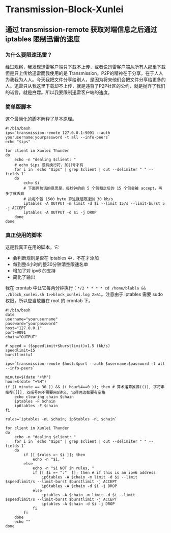 # Transmission-Block-Xunlei
## 通过 transmission-remote 获取对端信息之后通过 iptables 限制迅雷的速度

### 为什么要限速迅雷？
经过观察，我发现迅雷客户端只下载不上传，或者说迅雷客户端从所有人那里下载但是只上传给迅雷而我使用的是 Transmission。P2P的精神在于分享，在于人人为我我为人人。今天我把文件分享给别人，是因为将来他们会把文件分享给更多的人。迅雷只从我这里下载却不上传，就是违背了P2P社区的公约，就是抛弃了我们的诺言，就是白嫖。所以我要限制迅雷客户端的速度。

### 简单版脚本

这个最简化的脚本解释了基本原理。

```
#!/bin/bash
ips=`transmission-remote 127.0.0.1:9091 --auth yourusername:yourpassword -t all --info-peers`
echo "$ips"

for client in Xunlei Thunder
do
    echo -n "dealing $client: "
    # echo $ips 没有换行符，加引号才有
    for i in `echo "$ips" | grep $client | cut --delimiter " " --fields 1`
    do
        echo $i
        # 下面两句话的意思是，每秒钟的前 5 个包和之后的 15 个包会被 accept，再多了就丢弃
        # 按每个包 1500 byte 算这就是限速到 30 kb/s
        iptables -A OUTPUT -m limit -d $i --limit 15/s --limit-burst 5 -j ACCEPT
        iptables -A OUTPUT -d $i -j DROP
    done
done
```

### 真正使用的脚本

这是我真正在用的脚本，它

* 会判断规则是否在 iptables 中，不在才添加
* 每到整4小时的整30分钟清空限速名单
* 增加了对 ipv6 的支持
* 简化了输出

我在 crontab 中让它每两分钟执行：`*/2 * * * * cd /home/blabla && ./block_xunlei.sh 1>>block_xunlei.log 2>&1`。注意由于 iptables 需要 sudo 权限，所以应当放置在 root 的 crontab 下。

```
#!/bin/bash
date
username="yourusername"
password="yourpassword"
host="127.0.0.1"
port=9091
chain="OUTPUT"

# speed = ($speedlimit+$burstlimit)x1.5 (kb/s)
speedlimit=15
burstlimit=1

ips=`transmission-remote $host:$port --auth $username:$password -t all --info-peers`

minute=$(date "+%M")
hour=$(date "+%H")
if (( minute == 30 )) && (( hour%4==0 )); then # 算术运算推荐(()), 字符串推荐[[]], 双括号内不需要用$转义, 记得两边都要有空格
    echo clearing chain $chain
    iptables -F $chain
    ip6tables -F $chain
fi

rules=`iptables -nL $chain; ip6tables -nL $chain`

for client in Xunlei Thunder
do
    echo -n "dealing $client: "
    for i in `echo "$ips" | grep $client | cut --delimiter " " --fields 1`
    do
        if [[ $rules =~ $i ]]; then
            echo -n "$i, "
        else
            echo -n "$i NOT in rules, "
            if [[ $i =~ ":"  ]]; then # if this is an ipv6 address
                ip6tables -A $chain -m limit -d $i --limit $speedlimit/s --limit-burst $burstlimit -j ACCEPT
                ip6tables -A $chain -d $i -j DROP
            else
                iptables -A $chain -m limit -d $i --limit $speedlimit/s --limit-burst $burstlimit -j ACCEPT
                iptables -A $chain -d $i -j DROP
            fi
        fi
    done
    echo ""
done
```
